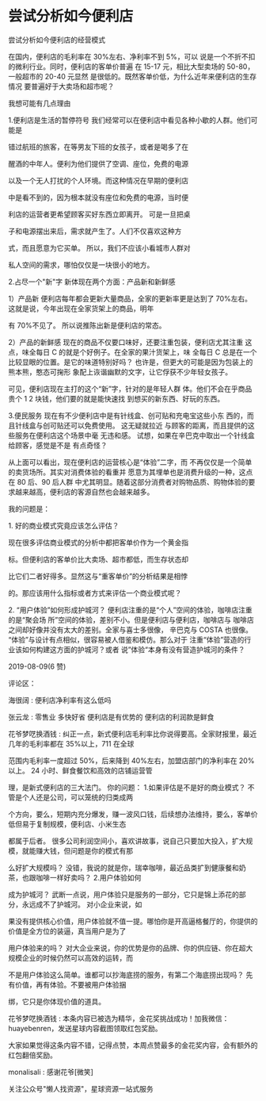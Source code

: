 # 尝试分析如今便利店

尝试分析如今便利店的经营模式

在国内，便利店的毛利率在 30%左右、净利率不到 5%，可以 说是一个不折不扣的微利行业。同时，便利店的客单价普遍 在 15-17 元，相比大型卖场的 50-80，一般超市的 20-40 元显然 是很低的。既然客单价低，为什么近年来便利店的生存情况 要普遍好于大卖场和超市呢？

我想可能有几点理由

1.便利店是生活的暂停符号 我们经常可以在便利店中看见各种小歇的人群。他们可能是

错过航班的旅客，在等男友下班的女孩子，或者是喝多了在

醒酒的中年人。便利为他们提供了空调、座位，免费的电源

以及一个无人打扰的个人环境。而这种情况在早期的便利店

中是看不到的，因为根本就没有座位和免费的电源，当时便

利店的运营者更希望顾客买好东西立即离开。 可是一旦把桌

子和电源摆出来后，需求就产生了。人们不仅喜欢这种方

式，而且愿意为它买单。 所以，我们不应该小看城市人群对

私人空间的需求，哪怕仅仅是一块很小的地方。

2.占尽一个"新"字 新体现在两个方面：产品新和新鲜感

1）产品新 便利店每年都会更新大量商品，全家的更新率更是达到了 70%左右。这就是说，今年出现在全家货架上的商品，明年

有 70%不见了。 所以说推陈出新是便利店的常态。

2）产品的新鲜感 现在的商品不仅要口味好，还要注重包装，便利店尤其注重 这点，味全每日 C 的就是个好例子。在全家的果汁货架上，味 全每日 C 总是在一个比较显眼的位置。是它的味道特别好吗？ 也许是，但更大的可能是因为包装上的熊本熊，憨态可掬形 象配上诙谐幽默的文字，让它俘获不少年轻女孩子。

可见，便利店现在主打的这个“新”字，针对的是年轻人群 体。他们不会在乎商品贵个 1 2 块钱，他们要的就是能快速找 到想买的新东西、好玩的东西。

3.便民服务 现在有不少便利店中是有针线盒、创可贴和充电宝这些小东 西的，而且针线盒与创可贴还可以免费使用。 这无疑就拉近 与顾客的距离，而且提供的这些服务在便利店这个场景中毫 无违和感。 试想，如果在辛巴克中取出一个针线盒给顾客，感觉是不是 有点奇怪？

从上面可以看出，现在便利店的运营核心是“体验”二字，而 不再仅仅是一个简单的卖货场所。其实对消费体验的看重并 愿意为其埋单也是消费升级的一种，这点在 80 后、90 后人群 中尤其明显。随着这部分消费者对购物品质、购物体验的要 求越来越高，便利店的客源自然也会越来越多。

我的问题是：

1\. 好的商业模式究竟应该怎么评估？

现在很多评估商业模式的分析中都把客单价作为一个黄金指

标。但便利店的客单价比大卖场、超市都低，而生存状态却

比它们二者好得多。显然这与“重客单价”的分析结果是相悖

的。那应该用什么指标或者方式来评估一个商业模式呢？

2\. “用户体验”如何形成护城河？ 便利店注重的是“个人”空间的体验，咖啡店注重的是“聚会场 所”空间的体验，差别不小。但是便利店与便利店，咖啡店与 咖啡店之间却好像并没有太大的差别。全家与喜士多很像， 辛巴克与 COSTA 也很像。 “体验”与设计有点相似，很容易被人借鉴和模仿。那么对于 注重“体验”营造的行业该如何构建这方面的护城河？或者 说”体验“本身有没有营造护城河的条件？

2019-08-09(6 赞)

评论区：

海很阔 : 便利店净利率有这么低吗

张云龙 : 零售业 多快好省 便利店是有优势的 便利店的利润款是鲜食

花爷梦呓换酒钱 : 纠正一点，新式便利店毛利率比你说得要高。全家财报里，最近几年的毛利率都在 35%以上，711 在全球

范围内毛利率一度超过 50%，后来降到 40%左右，加盟店部门的净利率在 20%以上。 24 小时、鲜食餐饮和高效的店铺运营管

理，是新式便利店的三大法门。 你的问题： 1.如果评估是不是好的商业模式？ 不管是个人还是公司，可以笼统的归类成两

个方向，要么，短期内充分爆发，赚一波风口钱，后续想办法维持，要么，客单价低但易于复制规模，便利店、小米生态

都属于后者。 很多公司利润空间小，喜欢讲故事，说自己只要加大投入，扩大规模，就能赚大钱，但问题是你的模式有那

么好扩大规模吗？ 没错，我说的就是你，瑞幸咖啡，最近品类扩到健康餐和奶茶，也跟咖啡一样好卖吗？ 2.用户体验如何

成为护城河？ 武断一点说，用户体验只是服务的一部分，它只是锦上添花的部分，永远成不了护城河。 对小企业来说，如

果没有提供核心价值，用户体验就不值一提。哪怕你是开高逼格餐厅的，你提供的价值是全方位的装逼，真当用户是为了

用户体验来的吗？ 对大企业来说，你的优势是你的品牌、你的供应链、你在超大规模企业的时候仍然可以高效的运转，而

不是用户体验这么简单。谁都可以抄海底捞的服务，有第二个海底捞出现吗？ 先有价值，再有体验。不要被用户体验捆

绑，它只是你体现价值的道具。

花爷梦呓换酒钱 : 本条内容已被选为精华，金花奖挑战成功！加我微信：huayebenren，发送星球内容截图领取红包奖励。

大家如果觉得这条内容不错，记得点赞，本周点赞最多的金花奖内容，会有额外的红包翻倍奖励。

monalisali : 感谢花爷[微笑]

关注公众号"懒人找资源"，星球资源一站式服务